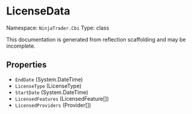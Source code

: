 # LicenseData

Namespace: `NinjaTrader.Cbi`
Type: class

This documentation is generated from reflection scaffolding and may be incomplete.

## Properties
- `EndDate` (System.DateTime)
- `LicenseType` (LicenseType)
- `StartDate` (System.DateTime)
- `LicensedFeatures` (LicensedFeature[])
- `LicensedProviders` (Provider[])
